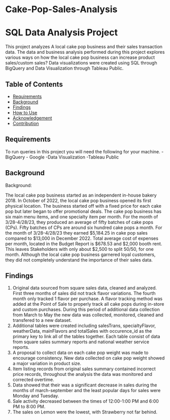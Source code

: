 # Cake-Pop-Sales-Analysis

# SQL Data Analysis Project

This project analyzes A local cake pop business and their sales transaction data. The data and business analysis performed during this project explores various ways on how the local cake pop business can increase product sales/custom sales? Data visualizations were created using SQL through BigQuery and Data Visualization through Tableau Public. 

## Table of Contents
+ [Requirements](#requirements)
+ [Background](#background)
+ [Findings](#findings)
+ [How to Use](#how-to-use)
+ [Acknowledgement](#acknowledgment)
+ [Contribution](#contribution)

## Requirements
To run queries in this project you will need the following for your machine.
-BigQuery - Google
-Data Visualization -Tableau Public

## Background
Background: 

The local cake pop business started as an independent in-house bakery 2018. In October of 2022, the local cake pop business opened its first physical location. The business started off with a fixed price for each cake pop but later began to offer promotional deals. The cake pop business has six main menu items, and one specialty item per month. For the month of 3/28-4/28/23, they produced an average of fifty batches of cake pops (CPs). Fifty batches of CPs are around six hundred cake pops a month. For the month of 3/28-4/28/23 they earned $5,184.25 in cake pop sales compared to $13,000 in December 2022. Total average cost of expenses per month, located in the Budget Report is $678.53 and $2,000 booth rent.  This leaves Stakeholders with only about $2,500 to split 50/50, for one month. Although the local cake pop business garnered loyal customers, they did not completely understand the importance of their sales data. 

## Findings
1. Original data sourced from square sales data, cleaned and analyzed. First three months of sales did not track flavor variations. The fourth month only tracked 1 flavor per purchase. A flavor tracking method was added at the Point of Sale to properly track all cake pops during in-store and custom purchases. During this period of additional data collection from March to May the new data was collected, monitored, cleaned and transfered to a new dataset.
2. Additional tables were created including salesTrans, specialtyFlavor, weatherData, mainFlavors and totalSales with occurence_id as the primary key to link all of the tables together. Each table consist of data from square sales summary reports and national weather service reports.
3. A proposal to collect data on each cake pop weight was made to encourage consistency. New data collected on cake pop weight showed a major variation in product size.
4. Item listing records from original sales summary contained incorrect price records, throughout the analysis the data was monitored and corrected overtime.
5. Data showed that their was a significant decrease in sales during the months of march-september and the least popular days for sales were Monday and Tuesday.
6. Sale activity decreased between the times of 12:00-1:00 PM and 6:00 PM to 8:00 PM.
7. The sales on Lemon were the lowest, with Strawberry not far behind.

